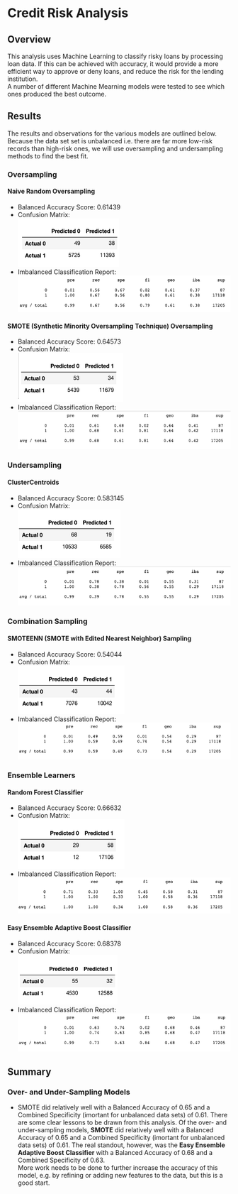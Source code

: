 # Credit Risk Analysis

## Overview
This analysis uses Machine Learning to classify risky loans by processing loan data.  If this can be achieved with accuracy, it would provide a more efficient way to approve or deny loans, and reduce the risk for the lending institution.  
A number of different Machine Mearning models were tested to see which ones produced the best outcome.

## Results
The results and observations for the various models are outlined below.  Because the data set set is unbalanced i.e. there are far more low-risk records than high-risk ones, we will use oversampling and undersampling methods to find the best fit.

### Oversampling

#### Naive Random Oversampling
- Balanced Accuracy Score: 0.61439<br>
- Confusion Matrix:<br>
<img src=Resources\NaiveRandomOversamplingCM.png></img><br>
- Imbalanced Classification Report:<br>
<img src=Resources\NaiveRandomOversamplingICR.png></img><br>

#### SMOTE (Synthetic Minority Oversampling Technique) Oversampling
- Balanced Accuracy Score: 0.64573<br>
- Confusion Matrix:<br>
<img src=Resources\SMOTE_CM.png></img><br>
- Imbalanced Classification Report:<br>
<img src=Resources\SMOTE_ICR.png></img><br>

### Undersampling

#### ClusterCentroids
- Balanced Accuracy Score: 0.583145<br>
- Confusion Matrix:<br>
<img src=Resources\CC_CM.png></img><br>
- Imbalanced Classification Report:<br>
<img src=Resources\CC_ICR.png></img><br>


### Combination Sampling

#### SMOTEENN (SMOTE with Edited Nearest Neighbor) Sampling
- Balanced Accuracy Score: 0.54044<br>
- Confusion Matrix:<br>
<img src=Resources\SMOTEENN_CM.png></img><br>
- Imbalanced Classification Report:<br>
<img src=Resources\SMOTEENN_ICR.png></img><br>

### Ensemble Learners

#### Random Forest Classifier
- Balanced Accuracy Score: 0.66632<br>
- Confusion Matrix:<br>
<img src=Resources\RF_CM.png></img><br>
- Imbalanced Classification Report:<br>
<img src=Resources\RF_ICR.png></img><br>

#### Easy Ensemble Adaptive Boost Classifier
- Balanced Accuracy Score: 0.68378<br>
- Confusion Matrix:<br>
<img src=Resources\EE_CM.png></img><br>
- Imbalanced Classification Report:<br>
<img src=Resources\EE_ICR.png></img><br>

## Summary
### Over- and Under-Sampling Models
- SMOTE did relatively well with a Balanced Accuracy of 0.65 and a Combined Specificity (imortant for unbalanced data sets) of 0.61.
There are some clear lessons to be drawn from this analysis.  Of the over- and under-sampling models, <b>SMOTE</b> did relatively well with a Balanced Accuracy of 0.65 and a Combined Specificity (imortant for unbalanced data sets) of 0.61.
The real standout, however, was the <b>Easy Ensemble Adaptive Boost Classifier</b> with a Balanced Accuracy of 0.68 and a Combined Specificity of 0.63.<br>
More work needs to be done to further increase the accuracy of this model, e.g. by refining or adding new features to the data, but this is a good start.



